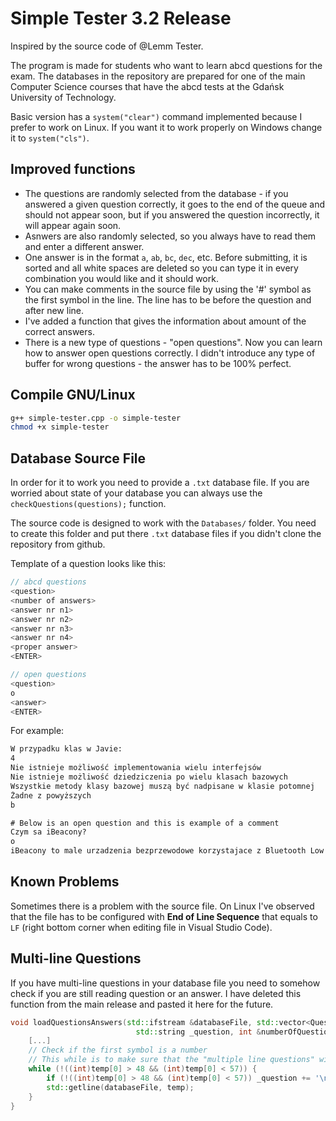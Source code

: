 # Simple Tester 3.2 Release

Inspired by the source code of @Lemm Tester. 

The program is made for students who want to learn abcd questions for the exam. The databases in the repository are prepared for one of the main Computer Science courses that have the abcd tests at the Gdańsk University of Technology.

Basic version has a `system("clear")` command implemented because I prefer to work on Linux. If you want it to work properly on Windows change it to `system("cls")`.

## Improved functions

- The questions are randomly selected from the database - if you answered a given question correctly, it goes to the end of the queue and should not appear soon, but if you answered the question incorrectly, it will appear again soon.
- Asnwers are also randomly selected, so you always have to read them and enter a different answer.
- One answer is in the format `a`, `ab`, `bc`, `dec`, etc. Before submitting, it is sorted and all white spaces are deleted so you can type it in every combination you would like and it should work.
- You can make comments in the source file by using the '#' symbol as the first symbol in the line. The line has to be before the question and after new line.
- I've added a function that gives the information about amount of the correct answers. 
- There is a new type of questions - "open questions". Now you can learn how to answer open questions correctly. I didn't introduce any type of buffer for wrong questions - the answer has to be 100% perfect.

## Compile GNU/Linux

```bash
g++ simple-tester.cpp -o simple-tester
chmod +x simple-tester
```

## Database Source File

In order for it to work you need to provide a `.txt` database file. If you are worried about state of your database you can always use the `checkQuestions(questions);` function. 

The source code is designed to work with the `Databases/` folder. You need to create this folder and put there `.txt` database files if you didn't clone the repository from github.

Template of a question looks like this:

```c++
// abcd questions
<question>
<number of answers>
<answer nr n1>
<answer nr n2>
<answer nr n3>
<answer nr n4>
<proper answer>
<ENTER>

// open questions
<question>
o
<answer>
<ENTER>
```

For example:

```txt
W przypadku klas w Javie:
4
Nie istnieje możliwość implementowania wielu interfejsów
Nie istnieje możliwość dziedziczenia po wielu klasach bazowych
Wszystkie metody klasy bazowej muszą być nadpisane w klasie potomnej
Żadne z powyższych
b

# Below is an open question and this is example of a comment
Czym sa iBeacony?
o
iBeacony to male urzadzenia bezprzewodowe korzystajace z Bluetooth Low Energy. Glownym przeznaczeniem takich urzadzen jest regularne wysylanie ramek o stalych danych (z 1Hz do 10Hz)

```

## Known Problems

Sometimes there is a problem with the source file. On Linux I've observed that the file has to be configured with **End of Line Sequence** that equals to `LF` (right bottom corner when editing file in Visual Studio Code).

## Multi-line Questions

If you have multi-line questions in your database file you need to somehow check if you are still reading question or an answer. I have deleted this function from the main release and pasted it here for the future.

```c++
void loadQuestionsAnswers(std::ifstream &databaseFile, std::vector<Question> &questions, 
							std::string _question, int &numberOfQuestions){
    [...]           
    // Check if the first symbol is a number
    // This while is to make sure that the "multiple line questions" will get processed too
    while (!((int)temp[0] > 48 && (int)temp[0] < 57)) { 
        if (!((int)temp[0] > 48 && (int)temp[0] < 57)) _question += '\n' + temp;
        std::getline(databaseFile, temp);
    }
}
```
